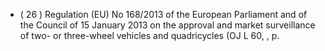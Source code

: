 - ( 26 ) Regulation  (EU)  No  168/2013  of  the  European  Parliament  and  of  the  Council  of  15  January  2013  on  the  approval  and  market surveillance  of  two-  or  three-wheel  vehicles  and  quadricycles  (OJ  L  60,  ,  p.  